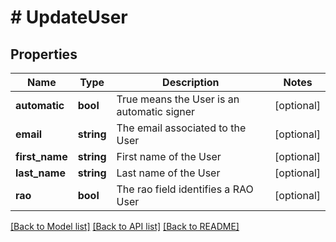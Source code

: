 # # UpdateUser

## Properties

Name | Type | Description | Notes
------------ | ------------- | ------------- | -------------
**automatic** | **bool** | True means the User is an automatic signer | [optional] 
**email** | **string** | The email associated to the User | [optional] 
**first_name** | **string** | First name of the User | [optional] 
**last_name** | **string** | Last name of the User | [optional] 
**rao** | **bool** | The rao field identifies a RAO User | [optional] 

[[Back to Model list]](../../README.md#documentation-for-models) [[Back to API list]](../../README.md#documentation-for-api-endpoints) [[Back to README]](../../README.md)


